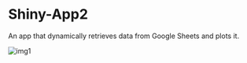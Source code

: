 # Shiny-App2
An app that dynamically retrieves data from Google Sheets and plots it.

![img1](https://github.com/user-attachments/assets/fb5e8480-dfb2-43ce-83fd-7e441b763569)

